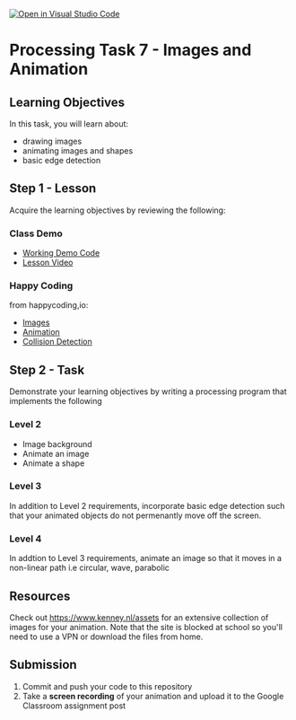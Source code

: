 [![Open in Visual Studio Code](https://classroom.github.com/assets/open-in-vscode-c66648af7eb3fe8bc4f294546bfd86ef473780cde1dea487d3c4ff354943c9ae.svg)](https://classroom.github.com/online_ide?assignment_repo_id=7837180&assignment_repo_type=AssignmentRepo)
# Processing Task 7 - Images and Animation

## Learning Objectives
In this task, you will learn about:
* drawing images
* animating images and shapes
* basic edge detection


## Step 1 - Lesson
Acquire the learning objectives by reviewing the following:

### Class Demo
* [Working Demo Code](https://github.com/mrfabroa/ProcessingImageAnimationDemo-working-)
* [Lesson Video](https://drive.google.com/file/d/1qPsSY8lmNozpx29Z9eRuS-IUH4ZLVb8S/view)

### Happy Coding
from happycoding,io:
* [Images](https://happycoding.io/tutorials/processing/images)
* [Animation](https://happycoding.io/tutorials/processing/animation)
* [Collision Detection](https://happycoding.io/tutorials/processing/collision-detection)

## Step 2 - Task
Demonstrate your learning objectives by writing a processing program that implements the following

### Level 2
* Image background
* Animate an image
* Animate a shape

### Level 3
In addition to Level 2 requirements, incorporate basic edge detection such that your animated objects do not permenantly move off the screen.

### Level 4
In addtion to Level 3 requirements, animate an image so that it moves in a non-linear path i.e circular, wave, parabolic

## Resources
Check out https://www.kenney.nl/assets for an extensive collection of images for your animation.  Note that the site is blocked at school so you'll need to use a VPN or download the files from home.


## Submission
1. Commit and push your code to this repository
2. Take a **screen recording** of your animation and upload it to the Google Classroom assignment post
